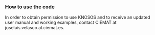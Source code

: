 ### How to use the code

In order to obtain permission to use KNOSOS and to receive an updated user manual and working examples, contact CIEMAT at joseluis.velasco.at.ciemat.es.
